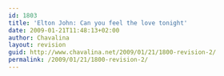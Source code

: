 ```yaml
---
id: 1803
title: 'Elton John: Can you feel the love tonight'
date: 2009-01-21T11:48:13+02:00
author: Chavalina
layout: revision
guid: http://www.chavalina.net/2009/01/21/1800-revision-2/
permalink: /2009/01/21/1800-revision-2/
---
```

